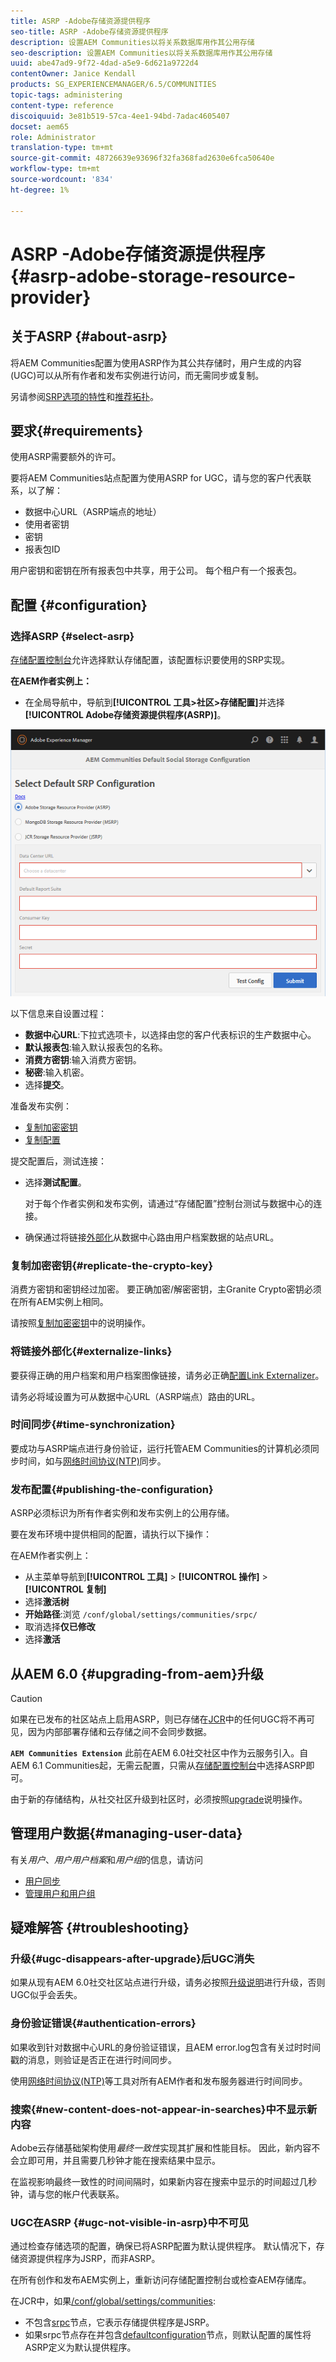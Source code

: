 ```yaml
---
title: ASRP -Adobe存储资源提供程序
seo-title: ASRP -Adobe存储资源提供程序
description: 设置AEM Communities以将关系数据库用作其公用存储
seo-description: 设置AEM Communities以将关系数据库用作其公用存储
uuid: abe47ad9-9f72-4dad-a5e9-6d621a9722d4
contentOwner: Janice Kendall
products: SG_EXPERIENCEMANAGER/6.5/COMMUNITIES
topic-tags: administering
content-type: reference
discoiquuid: 3e81b519-57ca-4ee1-94bd-7adac4605407
docset: aem65
role: Administrator
translation-type: tm+mt
source-git-commit: 48726639e93696f32fa368fad2630e6fca50640e
workflow-type: tm+mt
source-wordcount: '834'
ht-degree: 1%

---
```



# ASRP -Adobe存储资源提供程序{#asrp-adobe-storage-resource-provider}

## 关于ASRP {#about-asrp}

将AEM Communities配置为使用ASRP作为其公共存储时，用户生成的内容(UGC)可以从所有作者和发布实例进行访问，而无需同步或复制。

另请参阅[SRP选项的特性](/help/communities/working-with-srp.md#characteristics-of-srp-options)和[推荐拓扑](/help/communities/topologies.md)。

## 要求{#requirements}

使用ASRP需要额外的许可。

要将AEM Communities站点配置为使用ASRP for UGC，请与您的客户代表联系，以了解：

* 数据中心URL（ASRP端点的地址）
* 使用者密钥
* 密钥
* 报表包ID

用户密钥和密钥在所有报表包中共享，用于公司。 每个租户有一个报表包。

## 配置 {#configuration}

### 选择ASRP {#select-asrp}

[存储配置控制台](/help/communities/srp-config.md)允许选择默认存储配置，该配置标识要使用的SRP实现。

**在AEM作者实例上：**

* 在全局导航中，导航到&#x200B;**[!UICONTROL 工具>社区>存储配置]**&#x200B;并选择&#x200B;**[!UICONTROL Adobe存储资源提供程序(ASRP)]**。

![asrp-default](assets/asrp-default.png)

以下信息来自设置过程：

* **数据中心URL**:下拉式选项卡，以选择由您的客户代表标识的生产数据中心。
* **默认报表包**:输入默认报表包的名称。
* **消费方密钥**:输入消费方密钥。
* **秘密**:输入机密。
* 选择&#x200B;**提交**。

准备发布实例：

* [复制加密密钥](#replicate-the-crypto-key)
* [复制配置](#publishing-the-configuration)

提交配置后，测试连接：

* 选择&#x200B;**测试配置**。

   对于每个作者实例和发布实例，请通过“存储配置”控制台测试与数据中心的连接。

* 确保通过将链接[外部化](#externalize-links)从数据中心路由用户档案数据的站点URL。

### 复制加密密钥{#replicate-the-crypto-key}

消费方密钥和密钥经过加密。 要正确加密/解密密钥，主Granite Crypto密钥必须在所有AEM实例上相同。

请按照[复制加密密钥](/help/communities/deploy-communities.md#replicate-the-crypto-key)中的说明操作。

### 将链接外部化{#externalize-links}

要获得正确的用户档案和用户档案图像链接，请务必正确[配置Link Externalizer](/help/sites-developing/externalizer.md)。

请务必将域设置为可从数据中心URL（ASRP端点）路由的URL。

### 时间同步{#time-synchronization}

要成功与ASRP端点进行身份验证，运行托管AEM Communities的计算机必须同步时间，如与[网络时间协议(NTP)](https://www.ntp.org/)同步。

### 发布配置{#publishing-the-configuration}

ASRP必须标识为所有作者实例和发布实例上的公用存储。

要在发布环境中提供相同的配置，请执行以下操作：

在AEM作者实例上：

* 从主菜单导航到&#x200B;**[!UICONTROL 工具]** > **[!UICONTROL 操作]** > **[!UICONTROL 复制]**
* 选择&#x200B;**激活树**
* **开始路径**:浏览  `/conf/global/settings/communities/srpc/`
* 取消选择&#x200B;**仅已修改**
* 选择&#x200B;**激活**

## 从AEM 6.0 {#upgrading-from-aem}升级

>[!CAUTION]
>
>如果在已发布的社区站点上启用ASRP，则已存储在[JCR](/help/communities/jsrp.md)中的任何UGC将不再可见，因为内部部署存储和云存储之间不会同步数据。

**`AEM Communities Extension`** 此前在AEM 6.0社交社区中作为云服务引入。自AEM 6.1 Communities起，无需云配置，只需从[存储配置控制台](/help/communities/srp-config.md)中选择ASRP即可。

由于新的存储结构，从社交社区升级到社区时，必须按照[upgrade](/help/communities/upgrade.md#adobe-cloud-storage)说明操作。

## 管理用户数据{#managing-user-data}

有关&#x200B;*用户*、*用户用户档案*&#x200B;和&#x200B;*用户组*&#x200B;的信息，请访问

* [用户同步](/help/communities/sync.md)
* [管理用户和用户组](/help/communities/users.md)

## 疑难解答 {#troubleshooting}

### 升级{#ugc-disappears-after-upgrade}后UGC消失

如果从现有AEM 6.0社交社区站点进行升级，请务必按照[升级说明](/help/communities/upgrade.md#adobe-cloud-storage)进行升级，否则UGC似乎会丢失。

### 身份验证错误{#authentication-errors}

如果收到针对数据中心URL的身份验证错误，且AEM error.log包含有关过时时间戳的消息，则验证是否正在进行时间同步。

使用[网络时间协议(NTP)](https://www.ntp.org/)等工具对所有AEM作者和发布服务器进行时间同步。

### 搜索{#new-content-does-not-appear-in-searches}中不显示新内容

Adobe云存储基础架构使用&#x200B;*最终一致性*&#x200B;实现其扩展和性能目标。 因此，新内容不会立即可用，并且需要几秒钟才能在搜索结果中显示。

在监视影响最终一致性的时间间隔时，如果新内容在搜索中显示的时间超过几秒钟，请与您的帐户代表联系。

### UGC在ASRP {#ugc-not-visible-in-asrp}中不可见

通过检查存储选项的配置，确保已将ASRP配置为默认提供程序。 默认情况下，存储资源提供程序为JSRP，而非ASRP。

在所有创作和发布AEM实例上，重新访问存储配置控制台或检查AEM存储库。

在JCR中，如果[/conf/global/settings/communities](https://localhost:4502/crx/de/index.jsp#/etc/socialconfig/):

* 不包含[srpc](https://localhost:4502/crx/de/index.jsp#/conf/global/settings/communities/srp)节点，它表示存储提供程序是JSRP。
* 如果srpc节点存在并包含[defaultconfiguration](https://localhost:4502/crx/de/index.jsp#/conf/global/settings/communities/srp/defaultconfiguration)节点，则默认配置的属性将ASRP定义为默认提供程序。

